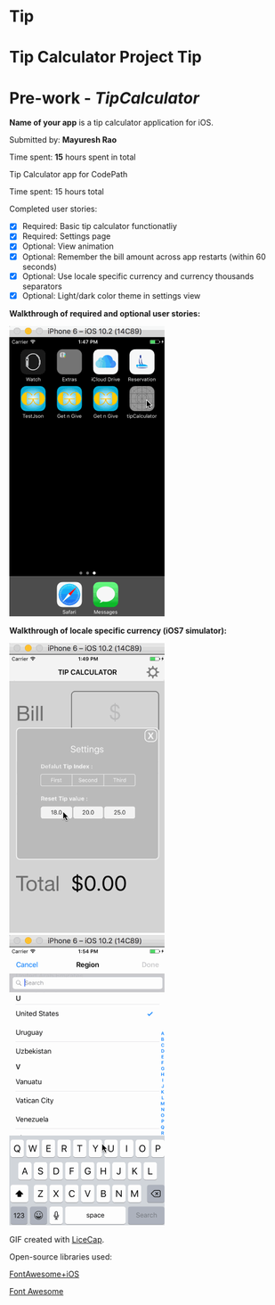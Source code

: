 # Tip
Tip Calculator Project
Tip
==================
# Pre-work - *TipCalculator*

**Name of your app** is a tip calculator application for iOS.

Submitted by: **Mayuresh Rao**

Time spent: **15** hours spent in total


Tip Calculator app for CodePath

Time spent: 15 hours total

Completed user stories:

* [x] Required: Basic tip calculator functionatliy
* [x] Required: Settings page
* [x] Optional: View animation
* [x] Optional: Remember the bill amount across app restarts (within 60 seconds)
* [x] Optional: Use locale specific currency and currency thousands separators
* [x] Optional: Light/dark color theme in settings view

**Walkthrough of required and optional user stories:**

![](gif/1.gif)

**Walkthrough of locale specific currency (iOS7 simulator):**

![](gif/2.gif)
![](gif/3.gif)

GIF created with [LiceCap](http://www.cockos.com/licecap/).

Open-source libraries used:

[FontAwesome+iOS](https://github.com/alexdrone/ios-fontawesome)

[Font Awesome](http://fortawesome.github.io/Font-Awesome/)
